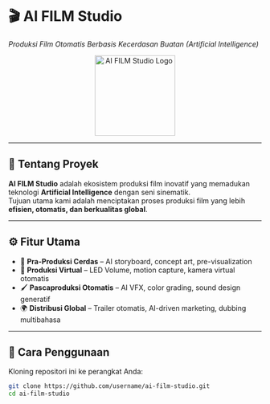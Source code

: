 # 🎬 AI FILM Studio
*Produksi Film Otomatis Berbasis Kecerdasan Buatan (Artificial Intelligence)*

<p align="center">
  <img src="https://via.placeholder.com/200x200.png?text=AI+Film+Studio+Logo" width="160" alt="AI FILM Studio Logo">
</p>

---

## 🌟 Tentang Proyek
**AI FILM Studio** adalah ekosistem produksi film inovatif yang memadukan teknologi **Artificial Intelligence** dengan seni sinematik.  
Tujuan utama kami adalah menciptakan proses produksi film yang lebih **efisien, otomatis, dan berkualitas global**.

---

## ⚙️ Fitur Utama
- 🎨 **Pra-Produksi Cerdas** – AI storyboard, concept art, pre-visualization  
- 🎥 **Produksi Virtual** – LED Volume, motion capture, kamera virtual otomatis  
- 🖌️ **Pascaproduksi Otomatis** – AI VFX, color grading, sound design generatif  
- 🌍 **Distribusi Global** – Trailer otomatis, AI-driven marketing, dubbing multibahasa  

---

## 🚀 Cara Penggunaan
Kloning repositori ini ke perangkat Anda:

```bash
git clone https://github.com/username/ai-film-studio.git
cd ai-film-studio
